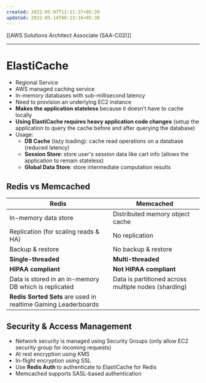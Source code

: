 ```yaml
---
created: 2022-05-07T11:11:37+05:30
updated: 2022-05-14T00:13:16+05:30
---
```

[[AWS Solutions Architect Associate (SAA-C02)]]

---

# ElastiCache
- Regional Service
- AWS managed caching service
- In-memory databases with sub-millisecond latency
- Need to provision an underlying EC2 instance
- **Makes the application stateless** because it doesn’t have to cache locally
- **Using ElastiCache requires heavy application code changes** (setup the application to query the cache before and after querying the database)
- Usage:
	- **DB Cache** (lazy loading): cache read operations on a database (reduced latency)
	- **Session Store**: store user's session data like cart info (allows the application to remain stateless)
	- **Global Data Store**: store intermediate computation results

## Redis vs Memcached
| Redis                                                          | Memcached                                            |
| -------------------------------------------------------------- | ---------------------------------------------------- |
| In-memory data store                                           | Distributed memory object cache                      |
| Replication (for scaling reads & HA)                           | No replication                                       |
| Backup & restore                                               | No backup & restore                                  |
| **Single-threaded**                                            | **Multi-threaded**                                   |
| **HIPAA compliant**                                            | **Not HIPAA compliant**                              |
| Data is stored in an in-memory DB which is replicated          | Data is partitioned across multiple nodes (sharding) |
| **Redis Sorted Sets** are used in realtime Gaming Leaderboards |                                                      |

## Security & Access Management
- Network security is managed using Security Groups (only allow EC2 security group for incoming requests)
- At rest encryption using KMS
- In-flight encryption using SSL
- Use **Redis Auth** to authenticate to ElastiCache for Redis
- Memcached supports SASL-based authentication